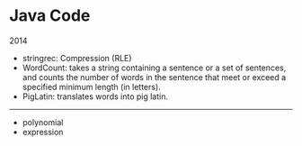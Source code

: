 # Java Code
2014
* stringrec: Compression (RLE)
* WordCount: takes a string containing a sentence or a set of sentences, and counts the number of words in the sentence that meet or exceed a specified minimum length (in letters).
* PigLatin: translates words into pig latin. 
---
* polynomial
* expression
